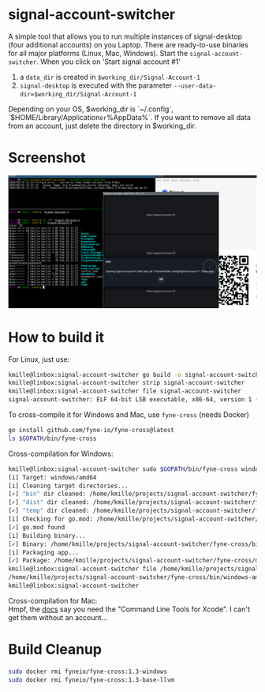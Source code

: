 # signal-account-switcher
A simple tool that allows you to run multiple instances of signal-desktop (four additional accounts) on you Laptop. There are ready-to-use binaries for all major platforms (Linux, Mac, Windows). Start the `signal-account-switcher`. When you click on 'Start signal account #1'
1) a `data_dir` is created in `$working_dir/Signal-Account-1`
2) `signal-desktop` is executed with the parameter `--user-data-dir=$working_dir/Signal-Account-1`

Depending on your OS, $working_dir is `~/.config`, `$HOME/Library/Application` or `%AppData%`. If you want to remove all data from an account, just delete the directory in $working_dir.

# Screenshot

![](docs/screenshot.png)

# How to build it 
For Linux, just use:
```bash
kmille@linbox:signal-account-switcher go build -o signal-account-switcher ./main.go
kmille@linbox:signal-account-switcher strip signal-account-switcher
kmille@linbox:signal-account-switcher file signal-account-switcher
signal-account-switcher: ELF 64-bit LSB executable, x86-64, version 1 (SYSV), dynamically linked, interpreter /lib64/ld-linux-x86-64.so.2, BuildID[sha1]=c60867bc53ad2ff8f56622bf24c85842f2cec213, for GNU/Linux 4.4.0, stripped
```

To cross-compile it for Windows and Mac, use `fyne-cross` (needs Docker)

```bash
go install github.com/fyne-io/fyne-cross@latest
ls $GOPATH/bin/fyne-cross
```
Cross-compilation for Windows:  
```bash
kmille@linbox:signal-account-switcher sudo $GOPATH/bin/fyne-cross windows -name signal-account-switcher.exe
[i] Target: windows/amd64
[i] Cleaning target directories...
[✓] "bin" dir cleaned: /home/kmille/projects/signal-account-switcher/fyne-cross/bin/windows-amd64
[✓] "dist" dir cleaned: /home/kmille/projects/signal-account-switcher/fyne-cross/dist/windows-amd64
[✓] "temp" dir cleaned: /home/kmille/projects/signal-account-switcher/fyne-cross/tmp/windows-amd64
[i] Checking for go.mod: /home/kmille/projects/signal-account-switcher/go.mod
[✓] go.mod found
[i] Building binary...
[✓] Binary: /home/kmille/projects/signal-account-switcher/fyne-cross/bin/windows-amd64/signal-account-switcher.exe
[i] Packaging app...
[✓] Package: /home/kmille/projects/signal-account-switcher/fyne-cross/dist/windows-amd64/signal-account-switcher.exe.zip
kmille@linbox:signal-account-switcher file /home/kmille/projects/signal-account-switcher/fyne-cross/bin/windows-amd64/signal-account-switcher.exe
/home/kmille/projects/signal-account-switcher/fyne-cross/bin/windows-amd64/signal-account-switcher.exe: PE32+ executable (GUI) x86-64 (stripped to external PDB), for MS Windows, 12 sections
kmille@linbox:signal-account-switcher
```
Cross-compilation for Mac:  
Hmpf, the [docs](https://github.com/fyne-io/fyne-cross#build-the-docker-image-for-osxdarwinapple-cross-compiling) say you need the "Command Line Tools for Xcode". I can't get them without an account...

# Build Cleanup
```bash
sudo docker rmi fyneio/fyne-cross:1.3-windows
sudo docker rmi fyneio/fyne-cross:1.3-base-llvm
```

